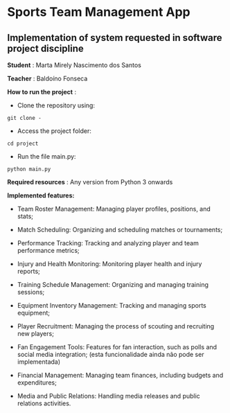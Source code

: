 # Sports Team Management App

## Implementation of system requested in software project discipline

**Student** : Marta Mirely Nascimento dos Santos

**Teacher** : Baldoíno Fonseca

**How to run the project** : 

* Clone the repository using: 

 `git clone - `

 * Access the project folder:

 `cd project`

 * Run the file main.py:

 `python main.py`

**Required resources** : Any version from Python 3 onwards

**Implemented features:**

* Team Roster Management: Managing player profiles, positions, and stats;

* Match Scheduling: Organizing and scheduling matches or tournaments;

* Performance Tracking: Tracking and analyzing player and team performance metrics;

* Injury and Health Monitoring: Monitoring player health and injury reports;

* Training Schedule Management: Organizing and managing training sessions;

* Equipment Inventory Management: Tracking and managing sports equipment;

* Player Recruitment: Managing the process of scouting and recruiting new players;

* Fan Engagement Tools: Features for fan interaction, such as polls and social media integration; (esta funcionalidade ainda não pode ser implementada)

* Financial Management: Managing team finances, including budgets and expenditures;

* Media and Public Relations: Handling media releases and public relations activities.


